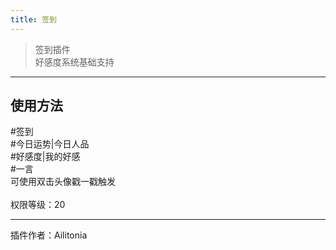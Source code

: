 ```yaml
---
title: 签到
---
```


> 签到插件<br/>
> 好感度系统基础支持

---
## 使用方法
\#签到<br/>
\#今日运势|今日人品<br/>
\#好感度|我的好感<br/>
\#一言<br/>
可使用双击头像戳一戳触发<br/><br/>
权限等级：20

---
插件作者：Ailitonia